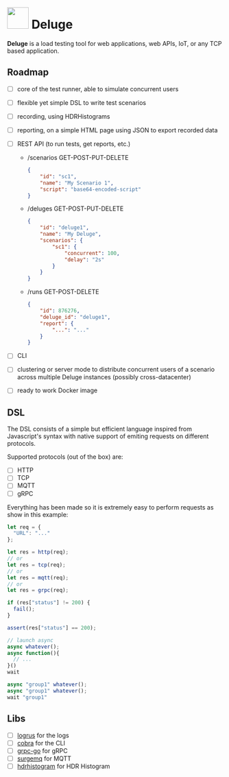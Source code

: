# <img src="https://cloud.githubusercontent.com/assets/595505/26764853/527aa67c-496f-11e7-8cf6-c494373d4049.png" width="50"/> Deluge

**Deluge** is a load testing tool for web applications, web APIs, IoT, or any TCP based application.

## Roadmap

- [ ] core of the test runner, able to simulate concurrent users
- [ ] flexible yet simple DSL to write test scenarios
- [ ] recording, using HDRHistograms
- [ ] reporting, on a simple HTML page using JSON to export recorded data
- [ ] REST API (to run tests, get reports, etc.)
    - /scenarios GET-POST-PUT-DELETE
      ```json
      {
          "id": "sc1",
          "name": "My Scenario 1",
          "script": "base64-encoded-script"
      }
      ```
    - /deluges GET-POST-PUT-DELETE
      ```json
      {
          "id": "deluge1",
          "name": "My Deluge",
          "scenarios": {
              "sc1": {
                  "concurrent": 100,
                  "delay": "2s"
              }
          }
      }
      ```
    - /runs GET-POST-DELETE
      ```json
      {
          "id": 876276,
          "deluge_id": "deluge1",
          "report": {
              "...": "..."
          }
      }
      ```
- [ ] CLI
- [ ] clustering or server mode to distribute concurrent users of a scenario across multiple Deluge instances (possibly cross-datacenter)
- [ ] ready to work Docker image


## DSL

The DSL consists of a simple but efficient language inspired from Javascript's syntax with native support of emiting requests on different protocols.

Supported protocols (out of the box) are:
- [ ] HTTP
- [ ] TCP
- [ ] MQTT
- [ ] gRPC

Everything has been made so it is extremely easy to perform requests as show in this example:

```js
let req = {
  "URL": "..."
};

let res = http(req);
// or
let res = tcp(req);
// or
let res = mqtt(req);
// or
let res = grpc(req);

if (res["status"] != 200) {
  fail();
}

assert(res["status"] == 200);

// launch async
async whatever();
async function(){
  // ...
}()
wait

async "group1" whatever();
async "group1" whatever();
wait "group1"
```

## Libs

- [ ] [logrus](https://github.com/sirupsen/logrus) for the logs
- [ ] [cobra](https://github.com/spf13/cobra) for the CLI
- [ ] [grpc-go](https://github.com/grpc/grpc-go) for gRPC
- [ ] [surgemq](https://github.com/influxdata/surgemq) for MQTT
- [ ] [hdrhistogram](https://github.com/codahale/hdrhistogram) for HDR Histogram
